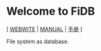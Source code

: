 # Welcome to FiDB

[ [WEBWITE](https://fidb.app)
| [MANUAL](https://readonly.link/manuals/https://code-of-fidb.fidb.app/docs/manual/en.json)
| [手册](https://readonly.link/manuals/https://code-of-fidb.fidb.app/docs/manual/zh.json) ]

File system as database.
